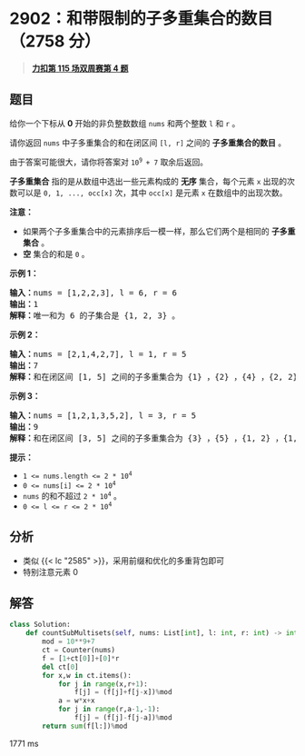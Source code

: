 # 2902：和带限制的子多重集合的数目（2758 分）


> <u>**[力扣第 115 场双周赛第 4 题](https://leetcode.cn/problems/count-of-sub-multisets-with-bounded-sum/)**</u>

## 题目

<p>给你一个下标从 <strong>0</strong> 开始的非负整数数组 <code>nums</code> 和两个整数 <code>l</code> 和 <code>r</code> 。</p>

<p>请你返回 <code>nums</code> 中子多重集合的和在闭区间 <code>[l, r]</code> 之间的 <strong>子多重集合的数目</strong> 。</p>

<p>由于答案可能很大，请你将答案对 <code>10<sup>9 </sup>+ 7</code> 取余后返回。</p>

<p><strong>子多重集合</strong> 指的是从数组中选出一些元素构成的 <strong>无序</strong> 集合，每个元素 <code>x</code> 出现的次数可以是 <code>0, 1, ..., occ[x]</code> 次，其中 <code>occ[x]</code> 是元素 <code>x</code> 在数组中的出现次数。</p>

<p><b>注意：</b></p>

<ul>
<li>如果两个子多重集合中的元素排序后一模一样，那么它们两个是相同的 <strong>子多重集合</strong> 。</li>
<li><strong>空</strong> 集合的和是 <code>0</code> 。</li>
</ul>



<p><strong>示例 1：</strong></p>

<pre>
<b>输入：</b>nums = [1,2,2,3], l = 6, r = 6
<b>输出：</b>1
<b>解释：</b>唯一和为 6 的子集合是 {1, 2, 3} 。
</pre>

<p><strong>示例 2：</strong></p>

<pre>
<b>输入：</b>nums = [2,1,4,2,7], l = 1, r = 5
<b>输出：</b>7
<b>解释：</b>和在闭区间 [1, 5] 之间的子多重集合为 {1} ，{2} ，{4} ，{2, 2} ，{1, 2} ，{1, 4} 和 {1, 2, 2} 。
</pre>

<p><strong>示例 3：</strong></p>

<pre>
<b>输入：</b>nums = [1,2,1,3,5,2], l = 3, r = 5
<b>输出：</b>9
<b>解释：</b>和在闭区间 [3, 5] 之间的子多重集合为 {3} ，{5} ，{1, 2} ，{1, 3} ，{2, 2} ，{2, 3} ，{1, 1, 2} ，{1, 1, 3} 和 {1, 2, 2} 。</pre>



<p><strong>提示：</strong></p>

<ul>
<li><code>1 &lt;= nums.length &lt;= 2 * 10<sup>4</sup></code></li>
<li><code>0 &lt;= nums[i] &lt;= 2 * 10<sup>4</sup></code></li>
<li><code>nums</code> 的和不超过 <code>2 * 10<sup>4</sup></code> 。</li>
<li><code>0 &lt;= l &lt;= r &lt;= 2 * 10<sup>4</sup></code></li>
</ul>


## 分析

- 类似 {{< lc "2585" >}}，采用前缀和优化的多重背包即可
- 特别注意元素 0 

## 解答


```python
class Solution:
    def countSubMultisets(self, nums: List[int], l: int, r: int) -> int:
        mod = 10**9+7
        ct = Counter(nums)
        f = [1+ct[0]]+[0]*r
        del ct[0]
        for x,w in ct.items():
            for j in range(x,r+1):
                f[j] = (f[j]+f[j-x])%mod
            a = w*x+x
            for j in range(r,a-1,-1):
                f[j] = (f[j]-f[j-a])%mod
        return sum(f[l:])%mod
```
1771 ms
